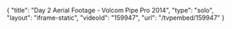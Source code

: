 {
    "title": "Day 2 Aerial Footage - Volcom Pipe Pro 2014",
    "type": "solo",
    "layout": "iframe-static",
    "videoId": "159947",
    "url": "\/tvpembed\/159947"
}